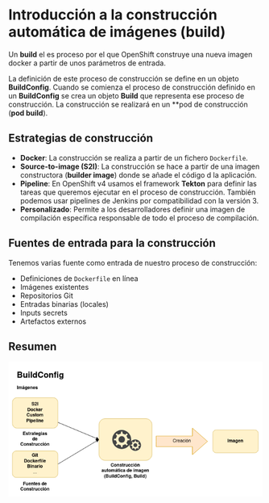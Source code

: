 # Introducción a la construcción automática de imágenes (build)

Un **build** el es proceso por el que OpenShift construye una nueva imagen docker a partir de unos parámetros de entrada.

La definición de este proceso de construcción se define en un objeto **BuildConfig**. Cuando se comienza el proceso de construcción definido en un **BuildConfig** se crea un objeto **Build** que representa ese proceso de construcción. La construcción se realizará en un **pod de construcción (**pod build**).

## Estrategias de construcción

* **Docker**: La construcción se realiza a partir de un fichero `Dockerfile`.
* **Source-to-image (S2I)**: La construcción se hace a partir de una imagen constructora (**builder image**) donde se añade el código d la aplicación.
* **Pipeline**: En OpenShift v4 usamos el framework **Tekton** para definir las tareas que queremos ejecutar en el proceso de construcción. También podemos usar pipelines de Jenkins por compatibilidad con la versión 3.
* **Personalizado**: Permite a los desarrolladores definir una imagen de compilación específica responsable de todo el proceso de compilación.

## Fuentes de entrada para la construcción

Tenemos varias fuente como entrada de nuestro proceso de construcción:

* Definiciones de `Dockerfile` en línea 
* Imágenes existentes 
* Repositorios Git 
* Entradas binarias (locales) 
* Inputs secrets
* Artefactos externos 

## Resumen

![build](img/build.png)